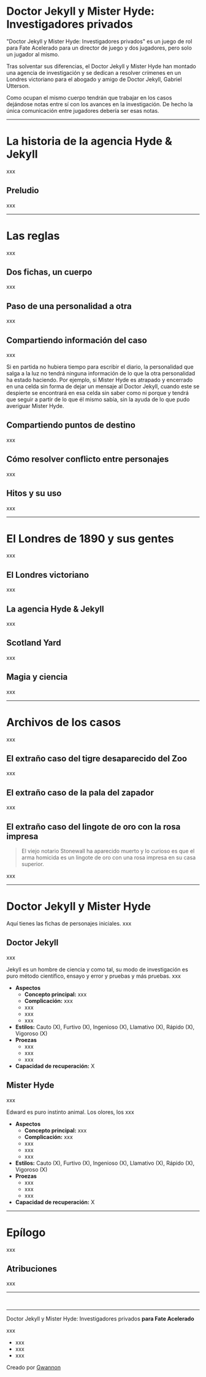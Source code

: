 # Doctor Jekyll y Mister Hyde: Investigadores privados

"Doctor Jekyll y Mister Hyde: Investigadores privados" es un juego de rol para Fate Acelerado para un director de juego y dos jugadores, pero solo un jugador al mismo. 

Tras solventar sus diferencias, el Doctor Jekyll y Mister Hyde han montado una agencia de investigación y se dedican a resolver crímenes en un Londres victoriano para el abogado y amigo de Doctor Jekyll, Gabriel Utterson. 

Como ocupan el mismo cuerpo tendrán que trabajar en los casos dejándose notas entre sí con los avances en la investigación. De hecho la única comunicación entre jugadores debería ser esas notas. 

***

# La historia de la agencia Hyde & Jekyll

xxx

## Preludio

xxx

***

# Las reglas

xxx

## Dos fichas, un cuerpo

xxx

## Paso de una personalidad a otra

xxx

## Compartiendo información del caso

xxx

Si en partida no hubiera tiempo para escribir el diario, la personalidad que salga a la luz no tendrá ninguna información de lo que la otra personalidad ha estado haciendo. Por ejemplo, si Mister Hyde es atrapado y encerrado en una celda sin forma de dejar un mensaje al Doctor Jekyll, cuando este se despierte se encontrará en esa celda sin saber como ni porque y tendrá que seguir a partir de lo que él mismo sabía, sin la ayuda de lo que pudo averiguar Mister Hyde. 

## Compartiendo puntos de destino

xxx

## Cómo resolver conflicto entre personajes

xxx

## Hitos y su uso

xxx

***

# El Londres de 1890 y sus gentes

xxx

## El Londres victoriano

xxx

## La agencia Hyde & Jekyll

xxx

## Scotland Yard

xxx

## Magia y ciencia

xxx

***

# Archivos de los casos

xxx

## El extraño caso del tigre desaparecido del Zoo

xxx

## El extraño caso de la pala del zapador

xxx

## El extraño caso del lingote de oro con la rosa impresa

> El viejo notario Stonewall ha aparecido muerto y lo curioso es que el arma homicida es un lingote de oro con una rosa impresa en su casa superior.

xxx

***

# Doctor Jekyll y Mister Hyde

Aquí tienes las fichas de personajes iniciales. xxx 

## Doctor Jekyll

xxx

Jekyll es un hombre de ciencia y como tal, su modo de investigación es puro método científico, ensayo y error y pruebas y más pruebas. xxx

* **Aspectos**
  * **Concepto principal:** xxx
  * **Complicación:** xxx
  * xxx
  * xxx
  * xxx
* **Estilos:** Cauto (X), Furtivo (X), Ingenioso (X), Llamativo (X), Rápido (X), Vigoroso (X) 
* **Proezas**
  * xxx
  * xxx
  * xxx
* **Capacidad de recuperación:** X

## Mister Hyde

xxx

Edward es puro instinto animal. Los olores, los xxx

* **Aspectos**
  * **Concepto principal:** xxx
  * **Complicación:** xxx
  * xxx
  * xxx
  * xxx
* **Estilos:** Cauto (X), Furtivo (X), Ingenioso (X), Llamativo (X), Rápido (X), Vigoroso (X) 
* **Proezas**
  * xxx
  * xxx
  * xxx
* **Capacidad de recuperación:** X

***

# Epílogo

xxx

## Atribuciones

xxx

***

&nbsp;

***

Doctor Jekyll y Mister Hyde: Investigadores privados __para Fate Acelerado__

xxx

* xxx
* xxx
* xxx

Creado por [Gwannon](https://linktr.ee/gwannon)